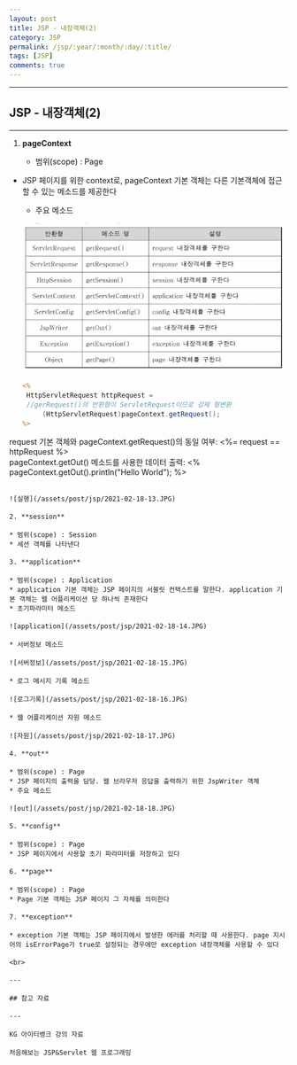 ```yaml
---
layout: post
title: JSP - 내장객체(2)
category: JSP
permalink: /jsp/:year/:month/:day/:title/
tags: [JSP]
comments: true
---
```


---

## JSP - 내장객체(2)

---

1. **pageContext**

   * 범위(scope) : Page
* JSP 페이지를 위한 context로, pageContext 기본 객체는 다른 기본객체에 접근할 수 있는 메소드를 제공한다
   * 주요 메소드
   
   ![pageContext](/assets/post/jsp/2021-02-18-12.JPG)
   
   ```jsp
   <%
   	HttpServletRequest httpRequest =
   	//gerRequest()의 반환형이 ServletRequest이므로 강제 형변환
		(HttpServletRequest)pageContext.getRequest();
   %>
request 기본 객체와 pageContext.getRequest()의 동일 여부:
   <%= request == httpRequest %><br>
   pageContext.getOut() 메소드를 사용한 데이터 출력:
   <% pageContext.getOut().println("Hello World"); %>
   ```
   
   ![실행](/assets/post/jsp/2021-02-18-13.JPG)
   
2. **session**

   * 범위(scope) : Session
   * 세션 객체를 나타낸다

3. **application**

   * 범위(scope) : Application
   * application 기본 객체는 JSP 페이지의 서블릿 컨텍스트를 말한다. application 기본 객체는 웹 어플리케이션 당 하나씩 존재한다
   * 초기파라미터 메소드

   ![application](/assets/post/jsp/2021-02-18-14.JPG)

   * 서버정보 메소드

   ![서버정보](/assets/post/jsp/2021-02-18-15.JPG)

   * 로그 메시지 기록 메소드

   ![로그기록](/assets/post/jsp/2021-02-18-16.JPG)

   * 웹 어플리케이션 자원 메소드

   ![자원](/assets/post/jsp/2021-02-18-17.JPG)

4. **out**

   * 범위(scope) : Page
   * JSP 페이지의 출력을 담당. 웹 브라우저 응답을 출력하기 위한 JspWriter 객체
   * 주요 메소드

   ![out](/assets/post/jsp/2021-02-18-18.JPG)

5. **config**

   * 범위(scope) : Page
   * JSP 페이지에서 사용할 초기 파라미터를 저장하고 있다

6. **page**

   * 범위(scope) : Page
   * Page 기본 객체는 JSP 페이지 그 자체를 의미한다

7. **exception**

   * exception 기본 객체는 JSP 페이지에서 발생한 에러를 처리할 때 사용한다. page 지시어의 isErrorPage가 true로 설정되는 경우에만 exception 내장객체를 사용할 수 있다

<br>

---

## 참고 자료

---

KG 아이티뱅크 강의 자료

처음해보는 JSP&Servlet 웹 프로그래밍